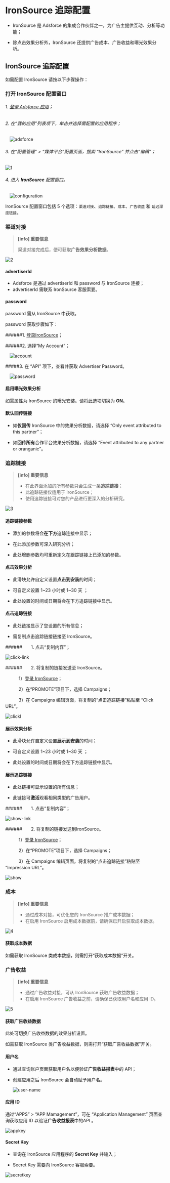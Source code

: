 # **IronSource 追踪配置**

* IronSource 是 Adsforce 的集成合作伙伴之一，为广告主提供互动、分析等功能；

* 除点击效果分析外，IronSource 还提供广告成本、广告收益和曝光效果分析。


## IronSource 追踪配置

如需配置 IronSource 请按以下步骤操作：

### 打开 IronSource 配置窗口

###### 1. [登录 Adsforce 应用](<https://demo-portal.adsforce.io/login>)；

###### 2. 在“我的应用”列表项下，单击并选择需配置的应用程序；

&ensp;&ensp;![adsforce](adsforce.png)

###### 3. 在“配置管理” > “媒体平台”配置页面，搜索 “IronSource” 并点击“编辑”；

![1](1.png)

###### 4. 进入 **IronSource** 配置窗口。

&ensp;&ensp;![configuration](configuration.png)

IronSource 配置窗口包括 5 个选项：`渠道对接`、`追踪链接`、`成本`、`广告收益` 和 `延迟深度链接`。

### 渠道对接

> **[info] 重要信息**
>
> 渠道对接完成后，便可获取**广告效果分析数据**。

![2](2.png)

#### advertiserId

- Adsforce 是通过 advertiserId 和 password 与 IronSource 连接；
- advertiserId 需联系 IronSource 客服索要。

#### password

password 需从 IronSource 中获取。

password 获取步骤如下：

######1. [登录IronSource](https://platform.ironsrc.com/partners/login)；

######2.  选择“My Account”；

&ensp;&ensp;![account](account.png)

#####3. 在 “API” 项下，查看并获取 Advertiser Password。

&ensp;&ensp;![password](password.png)

#### 启用曝光效果分析

如需属性为 IronSource 的曝光安装。请将此选项切换为 **ON**。

#### 默认回传链接

* 如**仅回传** IronSource 中的效果分析数据，请选择 “Only event attributed to this partner”；

* 如**回传所有**合作平台效果分析数据，请选择 “Event attributed to any partner or oranganic”。

### 追踪链接

> **[info] 重要信息**
>
> * 在此界面添加的所有参数只会生成一条**追踪链接**；
> * 此追踪链接仅适用于 IronSource；
> * 使用追踪链接可对您的产品进行更深入的分析研究。


![3](3.png)

#### 追踪链接参数

* 添加的参数将会**在下方**追踪连接中显示；

* 在此添加参数可深入研究分析；

* 此处增删参数均可重新定义在跟踪链接上已添加的参数。

#### 点击效果分析

* 此滑块允许自定义设置**点击到安装**的时间；

* 可自定义设置 1~23 小时或 1~30 天 ；

* 此处设置的时间或日期将会在下方追踪链接中显示。

#### 点击追踪链接

* 此处链接显示了您设置的所有信息；

* 需复制点击追踪链接链接至 IronSource。

######&ensp;&ensp;&ensp;&ensp;1. 点击“复制内容”；

![click-link](click-link.png)

######&ensp;&ensp;&ensp;&ensp;2. 将复制的链接发送至 IronSource。

&ensp;&ensp;&ensp;&ensp;&ensp;&ensp;1）[登录 IronSource](https://platform.ironsrc.com/partners/login)；

&ensp;&ensp;&ensp;&ensp;&ensp;&ensp;2）在“PROMOTE”项目下，选择 Campaigns；

&ensp;&ensp;&ensp;&ensp;&ensp;&ensp;3）在 Campaigns 编辑页面，将复制的“点击追踪链接”粘贴至 “Click URL”。

![clickl](clickl.png)

#### 展示效果分析

* 此滑块允许自定义设置**展示到安装**的时间；

* 可自定义设置 1~23 小时或 1~30 天 ；

* 此处设置的时间或日期将会在下方追踪链接中显示。

#### 展示追踪链接

* 此处链接可显示设置的所有信息；

* 此链接可**激活**观看相同类型的广告用户。

######&ensp;&ensp;&ensp;&ensp;1. 点击“复制内容”；

![show-link](show-link.png)

######&ensp;&ensp;&ensp;&ensp;2. 将复制的链接发送到IronSource。

&ensp;&ensp;&ensp;&ensp;&ensp;&ensp;1）[登录 IronSource](https://platform.ironsrc.com/partners/login)；

&ensp;&ensp;&ensp;&ensp;&ensp;&ensp;2）在“PROMOTE”项目下，选择 Campaigns；

&ensp;&ensp;&ensp;&ensp;&ensp;&ensp;3）在 Campaigns 编辑页面，将复制的“点击追踪链接”粘贴至 “Impression URL”。

![show](show.png)  

### 成本

> **[info] 重要信息**
>
> * 通过成本对接，可优化您的 IronSource 推广成本数据；
> * 在启用 IronSource 启用成本数据前，请确保已开启获取成本数据。

![4](4.png)

#### 获取成本数据

如需获取 IronSource 类成本数据，则需打开“获取成本数据”开关。

### 广告收益

> **[info] 重要信息**
>
> * 通过广告收益对接，可从 IronSource 获取广告收益数据；
> * 在启用 IronSource 广告收益之前，请确保已获取用户名和应用 ID。

![5](5.png)

#### 获取广告收益数据

此处可切换广告收益数据的效果分析设置。

如需获取 IronSource 类广告收益数据，则需打开“获取广告收益数据”开关。

#### 用户名

* 通过查询账户页面获取用户名以便验证**广告收益报表**中的 API；

* 创建应用之后 IronSource 会自动赋予用户名。

  ![user-name](user-name.png)

#### 应用 ID

通过“APPS” > “APP Mamagement”，可在 “Application Management” 页面查询获取应用 ID 以验证**广告收益报表**中的API 。

![appkey](appkey.png)

#### Secret Key

* 查询在 IronSource 应用程序的 **Secret Key** 并输入；

* Secret Key 需要向 IronSource 客服索要。

![secretkey](secretkey.png)

